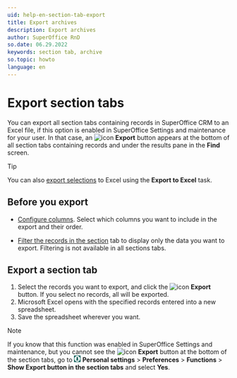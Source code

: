 ```yaml
---
uid: help-en-section-tab-export
title: Export archives
description: Export archives
author: SuperOffice RnD
so.date: 06.29.2022
keywords: section tab, archive
so.topic: howto
language: en
---
```


# Export section tabs

You can export all section tabs containing records in SuperOffice CRM to an Excel file, if this option is enabled in SuperOffice Settings and maintenance for your user. In that case, an ![icon][img2] **Export** button appears at the bottom of all section tabs containing records and under the results pane in the **Find** screen.

> [!TIP]
> You can also [export selections][3] to Excel using the **Export to Excel** task.

## Before you export

* [Configure columns][1]. Select which columns you want to include in the export and their order.

* [Filter the records in the section][2] tab to display only the data you want to export. Filtering is not available in all sections tabs.

## Export a section tab

1. Select the records you want to export, and click the ![icon][img2] **Export** button. If you select no records, all will be exported.
2. Microsoft Excel opens with the specified records entered into a new spreadsheet.
3. Save the spreadsheet wherever you want.

> [!NOTE]
> If you know that this function was enabled in SuperOffice Settings and maintenance, but you cannot see the ![icon][img2] **Export** button at the bottom of the section tabs, go to ![icon][img1] **Personal settings** > **Preferences** > **Functions** > **Show Export button in the section tabs** and select **Yes**.

<!-- Referenced links -->
[1]: configure-columns.md
[2]: filter.md
[3]: ../../search-options/selection/learn/howto/index.md

<!-- Referenced images -->
[img1]: ../../../media/icons/personal-settings-small.png
[img2]: ../../../../common/icons/archive-icon.png
